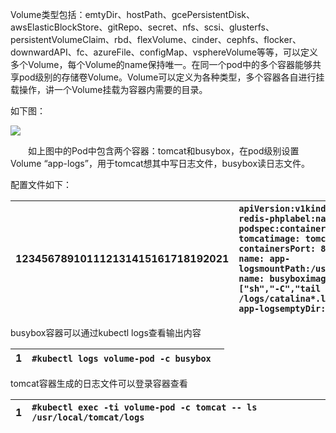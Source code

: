 Volume类型包括：emtyDir、hostPath、gcePersistentDisk、awsElasticBlockStore、gitRepo、secret、nfs、scsi、glusterfs、persistentVolumeClaim、rbd、flexVolume、cinder、cephfs、flocker、downwardAPI、fc、azureFile、configMap、vsphereVolume等等，可以定义多个Volume，每个Volume的name保持唯一。在同一个pod中的多个容器能够共享pod级别的存储卷Volume。Volume可以定义为各种类型，多个容器各自进行挂载操作，讲一个Volume挂载为容器内需要的目录。

如下图：

![](http://images2015.cnblogs.com/blog/1087716/201704/1087716-20170414113959283-1890538499.png)



　　如上图中的Pod中包含两个容器：tomcat和busybox，在pod级别设置Volume “app-logs”，用于tomcat想其中写日志文件，busybox读日志文件。

配置文件如下：

| 123456789101112131415161718192021 | `apiVersion:v1kind: Podmetadata:name: redis-phplabel:name: volume-podspec:containers:- name: tomcatimage: tomcatports:- containersPort: 8080volumeMounts:- name: app-logsmountPath:/usr/local/tomcat/logs- name: busyboximage:busyboxcommand: ["sh","-C","tail -f /logs/catalina*.log"]volumes:- name: app-logsemptyDir:{}` |
| :--- | :--- |


busybox容器可以通过kubectl logs查看输出内容

| 1 | `#kubectl logs volume-pod -c busybox　` |
| :--- | :--- |


tomcat容器生成的日志文件可以登录容器查看

| 1 | `#kubectl exec -ti volume-pod -c tomcat -- ls /usr/local/tomcat/logs` |
| :--- | :--- |


  


